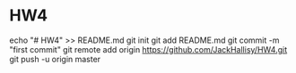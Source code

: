 # HW4
echo "# HW4" >> README.md
git init
git add README.md
git commit -m "first commit"
git remote add origin https://github.com/JackHallisy/HW4.git
git push -u origin master
